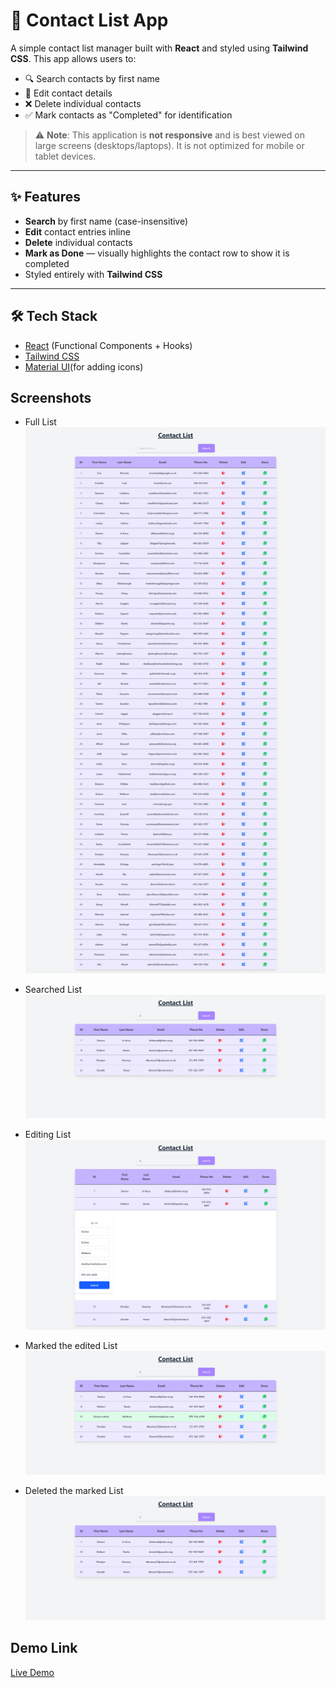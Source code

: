 # 📇 Contact List App

A simple contact list manager built with **React** and styled using **Tailwind CSS**. This app allows users to:

- 🔍 Search contacts by first name
- 📝 Edit contact details
- ❌ Delete individual contacts
- ✅ Mark contacts as "Completed" for identification

> ⚠️ **Note**: This application is **not responsive** and is best viewed on large screens (desktops/laptops). It is not optimized for mobile or tablet devices.

---

## ✨ Features

- **Search** by first name (case-insensitive)
- **Edit** contact entries inline
- **Delete** individual contacts
- **Mark as Done** — visually highlights the contact row to show it is completed
- Styled entirely with **Tailwind CSS**

---

## 🛠 Tech Stack

- [React](https://reactjs.org/) (Functional Components + Hooks)
- [Tailwind CSS](https://tailwindcss.com/)
- [Material UI](https://mui.com/material-ui/material-icons/)(for adding icons)

## Screenshots

- Full List
  ![alt text](full_list.png)

- Searched List
  ![alt text](searched_list.png)

- Editing List
  ![alt text](editing_list.png)

- Marked the edited List
  ![alt text](marked_list.png)

- Deleted the marked List
  ![alt text](deleted_list.png)

## Demo Link

[Live Demo]()
